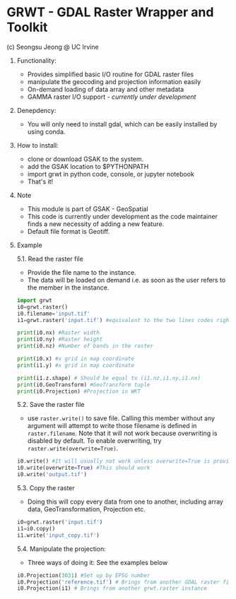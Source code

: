 
# GRWT - GDAL Raster Wrapper and Toolkit

 (c) Seongsu Jeong @ UC Irvine

 1. Functionality:
    - Provides simplified basic I/O routine for GDAL raster files
    - manipulate the geocoding and projection information easily
    - On-demand loading of data array and other metadata
    - GAMMA raster I/O support *- currently under development*

 2. Denepdency:
    - You will only need to install gdal, which can be easily installed by using conda.

 3. How to install:
    - clone or download GSAK to the system.
    - add the GSAK location to $PYTHONPATH
    - import grwt in python code, console, or jupyter notebook
    - That's it!

 4. Note
    - This module is part of GSAK - GeoSpatial 
    - This code is currently under development as the code maintainer finds a new necessity of adding a new feature.
    - Default file format is Geotiff.

 5. Example

    5.1. Read the raster file
    - Provide the file name to the instance.
    - The data will be loaded on demand i.e. as soon as the user refers to the member in the instance.

    ```python
    import grwt
    i0=grwt.raster()
    i0.filename='input.tif'
    i1=grwt.raster('input.tif') #equivalent to the two lines codes right above
    
    print(i0.nx) #Raster width
    print(i0.ny) #Raster height
    print(i0.nz) #Number of bands in the raster

    print(i0.x) #x grid in map coordinate
    print(i1.y) #x grid in map coordinate

    print(i1.z.shape) # Should be equal to (i1.nz,i1.ny,i1.nx)
    print(i0.GeoTransform) #GeoTransform tuple
    print(i0.Projection) #Projection in WKT
    ```

    5.2. Save the raster file
    - use `raster.write()` to save file. Calling this member without any argument will attempt to write those filename is defined in `raster.filename`. Note that it will not work because overwriting is disabled by default. To enable overwriting, try `raster.write(overwrite=True)`.

    ```python
    i0.write() #It will usually not work unless overwrite=True is provided.
    i0.write(overwrite=True) #This should work
    i0.write('output.tif')
    ```

    5.3. Copy the raster
    - Doing this will copy every data from one to another, including array data, GeoTransformation, Projection etc.

    ```python
    i0=grwt.raster('input.tif')
    i1=i0.copy()
    i1.write('input_copy.tif')
    ```

    5.4. Manipulate the projection:
    - Three ways of doing it: See the examples below

    ```python
    i0.Projection(3031) #Set up by EPSG number
    i0.Projection('reference.tif') # Brings from another GDAL raster file
    i0.Projection(i1) # Brings from another grwt.raster instance
    ```
